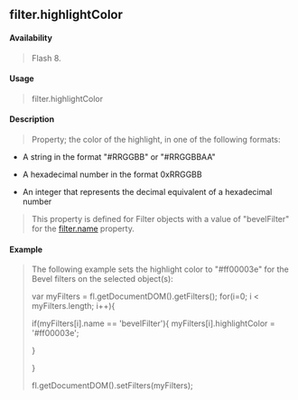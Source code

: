 ## filter.highlightColor

#### Availability

> Flash 8.

#### Usage

> filter.highlightColor

#### Description

> Property; the color of the highlight, in one of the following formats:

-   A string in the format "\#RRGGBB" or "\#RRGGBBAA"

-   A hexadecimal number in the format 0xRRGGBB

-   An integer that represents the decimal equivalent of a hexadecimal number

> This property is defined for Filter objects with a value of "bevelFilter" for the [filter.name](#_bookmark440) property.

#### Example

> The following example sets the highlight color to "\#ff00003e" for the Bevel filters on the selected object(s):
>
> var myFilters = fl.getDocumentDOM().getFilters(); for(i=0; i \< myFilters.length; i++){
>
> if(myFilters\[i\].name == 'bevelFilter'){ myFilters\[i\].highlightColor = '\#ff00003e';
>
> }
>
> }
>
> fl.getDocumentDOM().setFilters(myFilters);
